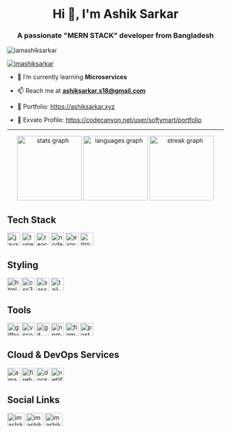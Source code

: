 <h1 align="center">Hi 👋, I'm Ashik Sarkar</h1>
<h3 align="center">A passionate "MERN STACK" developer from Bangladesh</h3>

<p align="left"> <img src="https://komarev.com/ghpvc/?username=imashiksarkar&label=Profile%20views&color=0e75b6&style=flat" alt="iamashiksarkar" /> </p>

<p align="left"> <a href="https://twitter.com/imashiksarkar" target="blank"><img src="https://img.shields.io/twitter/follow/imashiksarkar?logo=twitter&style=for-the-badge" alt="imashiksarkar" /></a> </p>

- 🌱 I’m currently learning **Microservices**

- 📫 Reach me at **ashiksarkar.s18@gmail.com**

- 🔭 Portfolio: https://ashiksarkar.xyz

- 🍦 Exvato Profile: https://codecanyon.net/user/softymart/portfolio

---

<div align="center">
  <img src="https://github-readme-stats.vercel.app/api?username=imashiksarkar&hide_title=false&hide_rank=false&show_icons=true&include_all_commits=true&count_private=true&disable_animations=false&theme=dracula&locale=en&hide_border=false" height="150" alt="stats graph"  />
  <img src="https://github-readme-stats.vercel.app/api/top-langs?username=imashiksarkar&locale=en&hide_title=false&layout=compact&card_width=320&langs_count=5&theme=dracula&hide_border=false" height="150" alt="languages graph"  />
  <img src="https://streak-stats.demolab.com/?user=imashiksarkar&locale=en&mode=daily&theme=dracula&hide_border=false&border_radius=5" height="150" alt="streak graph"  />
</div>

## Tech Stack

<div align="left">
  <img src="https://cdn.jsdelivr.net/gh/devicons/devicon/icons/javascript/javascript-original.svg" height="30" alt="javascript logo"  />
  <img src="https://cdn.jsdelivr.net/gh/devicons/devicon/icons/typescript/typescript-original.svg" height="30" alt="typescript logo"  />
  <img src="https://cdn.jsdelivr.net/gh/devicons/devicon/icons/react/react-original.svg" height="30" alt="react logo"  />
  <img src="https://skillicons.dev/icons?i=nodejs" height="30" alt="nodejs logo"  />
  <img src="https://skillicons.dev/icons?i=express" height="30" alt="express logo"  />
  <img src="https://cdn.jsdelivr.net/gh/devicons/devicon/icons/mongodb/mongodb-original.svg" height="30" alt="mongodb logo"  />
</div>

## Styling

<div align="left">
<img src="https://cdn.jsdelivr.net/gh/devicons/devicon/icons/html5/html5-original.svg" height="30" alt="html5 logo"  />
<img src="https://cdn.jsdelivr.net/gh/devicons/devicon/icons/css3/css3-original.svg" height="30" alt="css3 logo"  />
<img src="https://cdn.jsdelivr.net/gh/devicons/devicon/icons/sass/sass-original.svg" height="30" alt="sass logo"  />
<img src="https://cdn.simpleicons.org/tailwindcss/06B6D4" height="30" alt="tailwindcss logo"  />
</div>

## Tools

<div align="left">
<img src="https://cdn.simpleicons.org/githubactions/2088FF" height="30" alt="githubactions logo"  />
<img src="https://cdn.jsdelivr.net/gh/devicons/devicon/icons/vscode/vscode-original.svg" height="30" alt="vscode logo"  />
<img src="https://cdn.simpleicons.org/git/F05032" height="30" alt="git logo"  />
<img src="https://cdn.simpleicons.org/npm/CB3837" height="30" alt="npm logo"  />
<img src="https://cdn.jsdelivr.net/gh/devicons/devicon/icons/figma/figma-original.svg" height="30" alt="figma logo"  />
<img src="https://cdn.simpleicons.org/postman/FF6C37" height="30" alt="postman logo"  />
</div>

## Cloud & DevOps Services

<div align="left">
<img src="https://skillicons.dev/icons?i=aws" height="30" alt="amazonwebservices logo"  />
<img src="https://cdn.jsdelivr.net/gh/devicons/devicon/icons/firebase/firebase-plain.svg" height="30" alt="firebase logo"  />
<img src="https://cdn.simpleicons.org/docker/2496ED" height="30" alt="docker logo"  />
<img src="https://skillicons.dev/icons?i=netlify" height="30" alt="netlify logo"  />
</div>

## Social Links

<div align="left">
<a href="https://linkedin.com/in/imashiksarkar" target="_blank"><img align="center" src="https://raw.githubusercontent.com/rahuldkjain/github-profile-readme-generator/master/src/images/icons/Social/linked-in-alt.svg" alt="imashiksarkar" height="30" width="40" /></a>
<a href="https://twitter.com/imashiksarkar" target="_blank"><img align="center" src="https://cdn.jsdelivr.net/gh/devicons/devicon/icons/twitter/twitter-original.svg" alt="imashiksarkar" height="30" width="40" /></a>
<a href="https://fb.com/imashiksarkar" target="_blank"><img align="center" src="https://raw.githubusercontent.com/rahuldkjain/github-profile-readme-generator/master/src/images/icons/Social/facebook.svg" alt="imashiksarkar" height="30" width="40" /></a>
</div>

